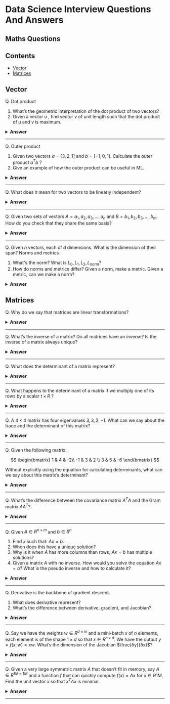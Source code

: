 # Data Science Interview Questions And Answers

## Maths Questions

## Contents
- [Vector](#vector)
- [Matrices](#matrices)

## Vector

Q. Dot product
1. What’s the geometric interpretation of the dot product of two vectors?
1. Given a vector $u$ , find vector $v$  of unit length such that the dot product of $u$  and $v$  is maximum.

<details><summary><b>Answer</b></summary>

1. Let $\vec{A}= ⟨a_1....a_k⟩$ and $\vec{B}= ⟨b_1....b_k⟩$  be k-dimensional vectors. The dot product of $\vec{A}$ and $\vec{B}$ , denoted $\vec{A} \cdot \vec{B}$ is a number, defined as follows

$$\vec{A} \cdot \vec{B} = a_1b_1+a_2b_2+....+a_kb_k$$

The dot product has the following geometric interpretation: Let $\alpha$ be the angle between $\vec{A}$ and $\vec{B}$. Then 

$$\vec{A} \cdot \vec{B} = |\vec{A}| \cdot |\vec{B}| \cdot \cos(\alpha)$$

2. To find a vector \( v \) of unit length such that the dot product of \( u \) and \( v \) is maximum, we want to maximize the expression for the dot product $\( u \cdot v \)$.
According to the formula for the dot product:

$$u \cdot v = |u| |v| \cos(\theta)$$

where:
- \( |u| \) is the magnitude of \( u \),
- \( |v| \) is the magnitude of \( v \) (which is 1 in this case because \( v \) is a unit vector),
- $\( \theta \)$ is the angle between \( u \) and \( v \).

To maximize $ u \cdot v $, the $\cos(\theta)$ part must be maximized. The cosine of an angle reaches its maximum value of 1 when the angle $\theta$ is 0 degrees, meaning that the vectors \( u \) and \( v \) must be pointing in the same direction.

Thus, vector \( v \) should be a unit vector in the direction of \( u \). This can be achieved by normalizing \( u \). The normalization of \( u \) is done by dividing \( u \) by its magnitude. If \( u \) is represented as \( u = (u_1, u_2, \ldots, u_n) \) and its magnitude \( |u| \) is given by:

\[ |u| = \sqrt{u_1^2 + u_2^2 + \ldots + u_n^2} \]

Then, the unit vector \( v \) in the direction of \( u \) is:

\[ v = \frac{u}{|u|} = \left(\frac{u_1}{|u|}, \frac{u_2}{|u|}, \ldots, \frac{u_n}{|u|}\right) \]

This vector \( v \) will have a unit length and the dot product \( u \cdot v \) will be maximum, equal to the magnitude of \( u \) (since \( u \cdot v = |u| \cdot 1 \cdot \cos(0^\circ) = |u| \)).

</details>

---

Q. Outer product
1. Given two vectors $a=[3,2,1]$  and $b=[−1,0,1]$. Calculate the outer product $a^Tb$ ?
1. Give an example of how the outer product can be useful in ML.

<details><summary><b>Answer</b></summary>

1. resultant product will be a $3X3$ matrix, which can be given as follows:

$$
\begin{bmatrix}
    -3 & 0 & 3\\
    -2 & 0 & 2 \\
    -1 & 0 & 1
\end{bmatrix}
$$

2. One useful application of the outer product in machine learning is in the computation of covariance matrices, where the outer product is used to calculate the covariance of different feature vectors. For instance, the covariance matrix can be estimated as the average outer product of the centered data vectors (i.e., data vectors from which the mean has been subtracted). This is crucial for algorithms that rely on data distribution, such as Principal Component Analysis (PCA) and many types of clustering algorithms.


</details>

---

Q. What does it mean for two vectors to be linearly independent?

<details><summary><b>Answer</b></summary>

Two vectors are said to be **linearly independent** if no vector in the set can be written as a linear combination of the others. In simpler terms, neither of the vectors can be expressed as a scalar multiple or a combination involving scalar multiples of the other vector.

For two vectors $\vec{a}$ and $\vec{b}$, they are linearly independent if the only solution to the equation

$$c_1 \vec{a} + c_2 \vec{b} = \vec{0}$$

is $c_1 = 0$ and $c_2 = 0$, where $c_1$ and $c_2$ are scalars and $\vec{0}$ is the zero vector. 

</details>

---

Q. Given two sets of vectors $A=a_1,a_2,a_3,...,a_n$  and $B=b_1,b_2,b_3,...,b_m$. How do you check that they share the same basis?

<details><summary><b>Answer</b></summary>

</details>

---

Q. Given $n$  vectors, each of $d$  dimensions. What is the dimension of their span?
Norms and metrics
1. What's the norm? What is  $L_0,L_1,L_2,L_{norm}$?
1. How do norms and metrics differ? Given a norm, make a metric. Given a metric, can we make a norm?

<details><summary><b>Answer</b></summary>

1. A **norm** on a vector space is a function that assigns a non-negative length or size to vectors, except for the zero vector, which is assigned a length of zero. Norms are denoted by \(\|\cdot\|\) and must satisfy the following properties for any vectors \(x, y\) and any scalar \(a\):

1. **Non-negativity**: \(\|x\| \geq 0\) and \(\|x\| = 0\) if and only if \(x = 0\).
2. **Scalar multiplication**: \(\|a \cdot x\| = |a| \cdot \|x\|\).
3. **Triangle inequality**: \(\|x + y\| \leq \|x\| + \|y\|\).

Different types of norms can be defined on vector spaces:

- **\(L_0\) norm** (not a true norm): It counts the number of non-zero entries in a vector. It does not satisfy the triangle inequality or the homogeneity property (scalar multiplication), which is why it's technically not a norm.
- **\(L_1\) norm**: It is defined as \(\|x\|_1 = \sum |x_i|\), summing the absolute values of the entries of the vector.
- **\(L_2\) norm** (Euclidean norm): It is defined as \(\|x\|_2 = \sqrt{\sum x_i^2}\), which corresponds to the usual geometric length of a vector.
- **\(L_p\) norm**: It generalizes the \(L_1\) and \(L_2\) norms and is defined as \(\|x\|_p = (\sum |x_i|^p)^{1/p}\) for \(1 \leq p < \infty\).

2.
- A **norm** provides a way to measure the length of vectors in vector spaces.
- A **metric** is a more general function that defines a distance between any two elements in a set, satisfying:
  1. **Non-negativity**: \(d(x, y) \geq 0\) and \(d(x, y) = 0\) if and only if \(x = y\).
  2. **Symmetry**: \(d(x, y) = d(y, x)\).
  3. **Triangle inequality**: \(d(x, z) \leq d(x, y) + d(y, z)\).

**Given a norm, make a metric.**

If you have a norm \(\|\cdot\|\) on a vector space, you can define a metric \(d\) by \(d(x, y) = \|x - y\|\). This metric satisfies all the metric properties, derived from the properties of the norm.

**Given a metric, can we make a norm?**

Not all metrics come from norms. To derive a norm from a metric \(d\), the metric must satisfy additional properties:
1. **Translation invariance**: \(d(x+z, y+z) = d(x, y)\) for all \(x, y, z\).
2. **Homogeneity**: \(d(\alpha x, \alpha y) = |\alpha| d(x, y)\) for all scalars \(\alpha\).

If a metric satisfies these conditions, it can be associated with a norm, where the norm \(\|x\|\) can be defined as \(d(x, 0)\). However, many metrics (like the discrete metric) do not satisfy these properties and thus cannot be associated with a norm.

</details>

## Matrices

Q. Why do we say that matrices are linear transformations?

<details><summary><b>Answer</b></summary>



</details>

---


Q. What’s the inverse of a matrix? Do all matrices have an inverse? Is the inverse of a matrix always unique?

<details><summary><b>Answer</b></summary>



</details>

---


Q. What does the determinant of a matrix represent?

<details><summary><b>Answer</b></summary>



</details>

---


Q. What happens to the determinant of a matrix if we multiply one of its rows by a scalar  $t×R$ ?

<details><summary><b>Answer</b></summary>



</details>

---


Q. A $4×4$  matrix has four eigenvalues $3,3,2,−1$. What can we say about the trace and the determinant of this matrix?

<details><summary><b>Answer</b></summary>



</details>

---


Q. Given the following matrix:

$$
\begin{bmatrix}
1 & 4 & -2\\
-1 & 3 & 2 \\
3 & 5 & -6
\end{bmatrix}
$$

Without explicitly using the equation for calculating determinants, what can we say about this matrix’s determinant?

<details><summary><b>Answer</b></summary>


</details>

---


Q. What’s the difference between the covariance matrix $A^TA$  and the Gram matrix $AA^T$?

<details><summary><b>Answer</b></summary>



</details>

---

Q. Given $A∈R^{n×m}$  and $b∈R^n$ 
1. Find $x$ such that: $Ax=b$.
1. When does this have a unique solution?
1. Why is it when $A$ has more columns than rows, $Ax=b$ has multiple solutions?
1. Given a matrix $A$ with no inverse. How would you solve the equation  $Ax=b$? What is the pseudo inverse and how to calculate it?

<details><summary><b>Answer</b></summary>



</details>

---


Q. Derivative is the backbone of gradient descent.
1. What does derivative represent?
1. What’s the difference between derivative, gradient, and Jacobian?

<details><summary><b>Answer</b></summary>



</details>

---


Q. Say we have the weights $w∈R^{d×m}$  and a mini-batch $x$  of $n$  elements, each element is of the shape $1×d$  so that $x∈R^{n×d}$. We have the output $y=f(x;w)=xw$. What’s the dimension of the Jacobian $\frac{δy}{δx}$?

<details><summary><b>Answer</b></summary>



</details>

---


Q. Given a very large symmetric matrix $A$ that doesn’t fit in memory, say $A∈R^{1M×1M}$  and a function $f$ that can quickly compute $f(x)=Ax$ for $x∈R1M$. Find the unit vector $x$ so that $x^TAx$  is minimal.

<details><summary><b>Answer</b></summary>



</details>

---
